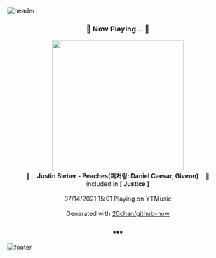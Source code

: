 ![header](https://capsule-render.vercel.app/api?type=wave&height=170&section=header&text=Hi.%20I'm%20SHIFT&fontColor=090707&fontAlignX=45&fontAlignY=65&fontSize=100)

<h3 align="center">🎵 Now Playing... 🎵</h3>
<p align="center">
  <a href="https://music.youtube.com/watch?v=5rnawnfK2sQ">
    <img width="300" src="https://lh3.googleusercontent.com/lDDamgMBjF1o8ocsdDwoRPo-zuSaHNI3aGeyMpJO_AjNE6HAPZFyJ39wh-A2ySnx2XyPECOQb1HLKn3G">
  </a>
  <br>
  🎵&nbsp&nbsp&nbsp <b>Justin Bieber - Peaches(피처링: Daniel Caesar, Giveon)</b> &nbsp&nbsp&nbsp🎵
  <br>
  included in <b>[ Justice ]</b>
  
  <br />
  <br />
  07/14/2021 15:01 Playing on YTMusic
  <br />
  <br />
  Generated with <a href="https://github.com/20chan/github-now">20chan/github-now</a>
</p>

<h3 align="center">•••</h3>

![footer](https://capsule-render.vercel.app/api?type=wave&height=150&section=footer)

